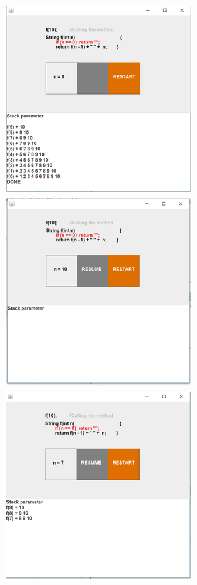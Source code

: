 
![Alt text](Screenshots/p1.PNG?raw=true)

![Alt text](Screenshots/p2.PNG?raw=true)

![Alt text](Screenshots/p3.PNG?raw=true)
